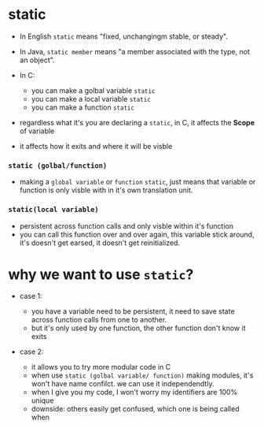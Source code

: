 # static

* In English `static` means "fixed, unchangingm stable, or steady".
* In  Java, `static member` means "a member associated with the type, not an object".
* In C:
    * you can make a golbal variable `static`
    * you can make a local variable `static`
    * you can make a function `static`

* regardless what it's you are declaring a `static`, in C, it affects the **Scope** of variable
* it affects how it exits and where it will be visble

### `static (golbal/function)`
* making a `global variable` or  `function`  `static`, just means that variable or function 
  is only visble with in it's own translation unit.

### `static(local variable)`
* persistent across function calls and only visble within it's function
* you can call this function over and over again, this variable stick around,
  it's doesn't get earsed, it doesn't get reinitialized.


# why we want to use `static`?
* case 1:
    * you have a variable need to be persistent, it need to save state across 
      function calls from one to another.
    * but it's only used by one function, the other function don't know it exits

* case 2:
    * it allows you to try more modular code in C
    * when use `static (golbal variable/ function)` making modules,
    it's won't have name confilct. we can use it independendtly.
    * when I give you my code, I won't worry  my identifiers are 100% unique
    * downside: others easily get confused, which one is being called when

